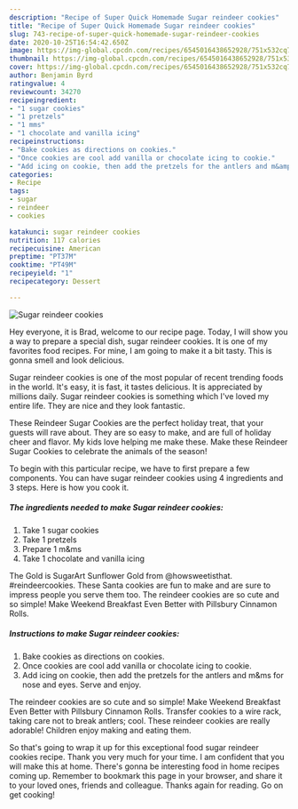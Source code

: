 ```yaml
---
description: "Recipe of Super Quick Homemade Sugar reindeer cookies"
title: "Recipe of Super Quick Homemade Sugar reindeer cookies"
slug: 743-recipe-of-super-quick-homemade-sugar-reindeer-cookies
date: 2020-10-25T16:54:42.650Z
image: https://img-global.cpcdn.com/recipes/6545016438652928/751x532cq70/sugar-reindeer-cookies-recipe-main-photo.jpg
thumbnail: https://img-global.cpcdn.com/recipes/6545016438652928/751x532cq70/sugar-reindeer-cookies-recipe-main-photo.jpg
cover: https://img-global.cpcdn.com/recipes/6545016438652928/751x532cq70/sugar-reindeer-cookies-recipe-main-photo.jpg
author: Benjamin Byrd
ratingvalue: 4
reviewcount: 34270
recipeingredient:
- "1 sugar cookies"
- "1 pretzels"
- "1 mms"
- "1 chocolate and vanilla icing"
recipeinstructions:
- "Bake cookies as directions on cookies."
- "Once cookies are cool add vanilla or chocolate icing to cookie."
- "Add icing on cookie, then add the pretzels for the antlers and m&amp;ms for nose and eyes. Serve and enjoy."
categories:
- Recipe
tags:
- sugar
- reindeer
- cookies

katakunci: sugar reindeer cookies 
nutrition: 117 calories
recipecuisine: American
preptime: "PT37M"
cooktime: "PT49M"
recipeyield: "1"
recipecategory: Dessert

---
```



![Sugar reindeer cookies](https://img-global.cpcdn.com/recipes/6545016438652928/751x532cq70/sugar-reindeer-cookies-recipe-main-photo.jpg)

Hey everyone, it is Brad, welcome to our recipe page. Today, I will show you a way to prepare a special dish, sugar reindeer cookies. It is one of my favorites food recipes. For mine, I am going to make it a bit tasty. This is gonna smell and look delicious.

Sugar reindeer cookies is one of the most popular of recent trending foods in the world. It's easy, it is fast, it tastes delicious. It is appreciated by millions daily. Sugar reindeer cookies is something which I've loved my entire life. They are nice and they look fantastic.

These Reindeer Sugar Cookies are the perfect holiday treat, that your guests will rave about. They are so easy to make, and are full of holiday cheer and flavor. My kids love helping me make these. Make these Reindeer Sugar Cookies to celebrate the animals of the season!


To begin with this particular recipe, we have to first prepare a few components. You can have sugar reindeer cookies using 4 ingredients and 3 steps. Here is how you cook it.

<!--inarticleads1-->

##### The ingredients needed to make Sugar reindeer cookies:

1. Take 1 sugar cookies
1. Take 1 pretzels
1. Prepare 1 m&amp;ms
1. Take 1 chocolate and vanilla icing


The Gold is SugarArt Sunflower Gold from @howsweetisthat. #reindeercookies. These Santa cookies are fun to make and are sure to impress people you serve them too. The reindeer cookies are so cute and so simple! Make Weekend Breakfast Even Better with Pillsbury Cinnamon Rolls. 

<!--inarticleads2-->

##### Instructions to make Sugar reindeer cookies:

1. Bake cookies as directions on cookies.
1. Once cookies are cool add vanilla or chocolate icing to cookie.
1. Add icing on cookie, then add the pretzels for the antlers and m&amp;ms for nose and eyes. Serve and enjoy.


The reindeer cookies are so cute and so simple! Make Weekend Breakfast Even Better with Pillsbury Cinnamon Rolls. Transfer cookies to a wire rack, taking care not to break antlers; cool. These reindeer cookies are really adorable! Children enjoy making and eating them. 

So that's going to wrap it up for this exceptional food sugar reindeer cookies recipe. Thank you very much for your time. I am confident that you will make this at home. There's gonna be interesting food in home recipes coming up. Remember to bookmark this page in your browser, and share it to your loved ones, friends and colleague. Thanks again for reading. Go on get cooking!
